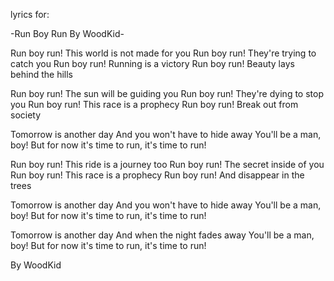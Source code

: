 lyrics for:

-Run Boy Run By WoodKid-

Run boy run! This world is not made for you
Run boy run! They're trying to catch you
Run boy run! Running is a victory
Run boy run! Beauty lays behind the hills

Run boy run! The sun will be guiding you
Run boy run! They're dying to stop you
Run boy run! This race is a prophecy
Run boy run! Break out from society

Tomorrow is another day
And you won't have to hide away
You'll be a man, boy!
But for now it's time to run, it's time to run!

Run boy run! This ride is a journey too
Run boy run! The secret inside of you
Run boy run! This race is a prophecy
Run boy run! And disappear in the trees

Tomorrow is another day
And you won't have to hide away
You'll be a man, boy!
But for now it's time to run, it's time to run!

Tomorrow is another day
And when the night fades away
You'll be a man, boy!
But for now it's time to run, it's time to run!

By WoodKid

